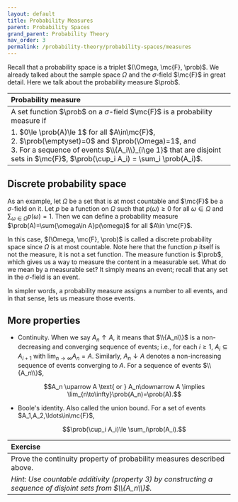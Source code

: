 ```yaml
---
layout: default
title: Probability Measures
parent: Probability Spaces
grand_parent: Probability Theory
nav_order: 3
permalink: /probability-theory/probability-spaces/measures
---
```


Recall that a probability space is a triplet $(\Omega, \mc{F}, \prob)$. We already talked about the sample space $\Omega$ and the $\sigma$-field $\mc{F}$ in great detail. Here we talk about the probability measure $\prob$.

| <span class="fs-4 text-green-100">Probability measure</span> |
|:---------------|
| A set function $\prob$ on a $\sigma$-field $\mc{F}$ is a probability measure if |
| 1. $0\le \prob(A)\le 1$ for all $A\in\mc{F}$,<br>2. $\prob(\emptyset)=0$ and $\prob(\Omega)=1$, and<br>3. For a sequence of events $\\{A_i\\}_{i\ge 1}$ that are disjoint sets in $\mc{F}$, $\prob(\cup_i A_i) = \sum_i \prob(A_i)$. |

## Discrete probability space
As an example, let $\Omega$ be a set that is at most countable and $\mc{F}$ be a $\sigma$-field on it. Let $p$ be a function on $\Omega$ such that $p(\omega)\ge 0$ for all $\omega\in\Omega$ and $\sum_{\omega\in\Omega}p(\omega)=1$. Then we can define a probability measure $\prob(A)=\sum{\omega\in A}p(\omega)$ for all $A\in \mc{F}$.

In this case, $(\Omega, \mc{F}, \prob)$ is called a <span class="text-purple-000">discrete probability space</span> since $\Omega$ is at most countable. Note here that the function $p$ itself is not the measure, it is not a set function. The measure function is $\prob$, which gives us a way to <span class="text-purple-000">measure the content in a measurable set</span>. What do we mean by a measurable set? It simply means an event; recall that any set in the $\sigma$-field is an event.

In simpler words, a probability measure assigns a number to all events, and in that sense, lets us measure those events.

## More properties
- <span class="text-purple-000">Continuity.</span> When we say $A_n\uparrow A$, it means that $\\{A_n\\}$ is a non-decreasing and converging sequence of events; i.e., for each $i\ge 1$, $A_i\subseteq A_{i+1}$ with $\lim_{n\to\infty}A_n=A$. Similarly, $A_n\downarrow A$ denotes a non-increasing sequence of events converging to $A$. For a sequence of events $\\{A_n\\}$,

    $$A_n \uparrow A \text{ or } A_n\downarrow A \implies \lim_{n\to\infty}\prob(A_n)=\prob(A).$$
- <span class="text-purple-000">Boole's identity.</span> Also called the <span class="text-purple-000">union bound</span>. For a set of events $A_1,A_2,\ldots\in\mc{F}$,

    $$\prob(\cup_i A_i)\le \sum_i\prob(A_i).$$

| <span class="fs-4 text-green-100">Exercise</span> |
|:---------------|
| Prove the continuity property of probability measures described above. |
| *<span class="text-purple-000">Hint:</span> Use countable additivity (property 3) by constructing a sequence of disjoint sets from $\\{A_n\\}$.* |
